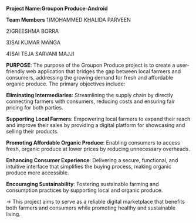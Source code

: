 **Project Name:Groupon Produce-Android**


**Team Members**
1)MOHAMMED KHALIDA PARVEEN

2)GREESHMA BORRA

3)SAI KUMAR MANGA

4)SAI TEJA SARVANI MAJJI

**PURPOSE**:
The purpose of the Groupon Produce project is to create a user-friendly web application that bridges the gap between local farmers and consumers, addressing the growing demand for fresh and affordable organic produce. The primary objectives include:

**Eliminating Intermediaries**: Streamlining the supply chain by directly connecting farmers with consumers, reducing costs and ensuring fair pricing for both parties.

**Supporting Local Farmers**: Empowering local farmers to expand their reach and improve their sales by providing a digital platform for showcasing and selling their products.

**Promoting Affordable Organic Produce**: Enabling consumers to access fresh, organic produce at lower prices by reducing unnecessary overheads.

 **Enhancing Consumer Experience**: Delivering a secure, functional, and intuitive interface that simplifies the buying process, making organic produce more accessible.

**Encouraging Sustainability**: Fostering sustainable farming and consumption practices by supporting local and organic produce.

-> This project aims to serve as a reliable digital marketplace that benefits both farmers and consumers while promoting healthy and sustainable living.
